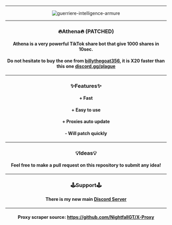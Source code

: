 ----------------------------------------------------------------------
<div align="center">
    
![guerriere-intelligence-armure](https://user-images.githubusercontent.com/89752788/162611352-15e2a464-e911-4993-8f49-f4b3bb1b3231.png)
    
----------------------------------------------------------------------
<div align="center">

### 🔥Athena🔥 (PATCHED)
    
#### Athena is a very powerful TikTok share bot that give 1000 shares in 10sec.
#### Do not hesitate to buy the one from [billythegoat356](https://github.com/billythegoat356), it is X20 faster than this one [discord.gg/plague](https://discord.gg/plague)
    
----------------------------------------------------------------------
<div align="center">
    
### ✨Features✨

<div align="center">
    
#### + Fast
#### + Easy to use
#### + Proxies auto update
  
#### - Will patch quickly

----------------------------------------------------------------------
<div align="center">  
    
### 💡Ideas💡
    
#### Feel free to make a pull request on this repository to submit any idea!
    
----------------------------------------------------------------------
<div align="center">   
    
### 🕹️Support🕹️
    
#### There is my new main [Discord Server](https://discord.gg/tY2XfKRAdb)

----------------------------------------------------------------------
<div align="center">  
    
#### Proxy scraper source: https://github.com/NightfallGT/X-Proxy 

